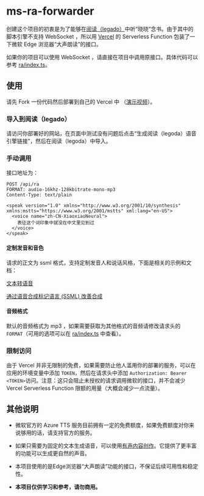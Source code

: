 # ms-ra-forwarder

创建这个项目的初衷是为了能够在[阅读（legado）](https://github.com/gedoor/legado)中听“晓晓”念书。由于其中的脚本引擎不支持 WebSocket ，所以用 [Vercel](https://vercel.com/) 的 Serverless Function 包装了一下微软 Edge 浏览器“大声朗读”的接口。

如果你的项目可以使用 WebSocket ，请直接在项目中调用原接口。具体代码可以参考 [ra/index.ts](ra/index.ts)。



## 使用

请先 Fork 一份代码然后部署到自己的 Vercel 中 （[演示视频](https://www.youtube.com/watch?v=vRC6umZp8hI)）。

### 导入到阅读（legado）

请访问你部署好的网站，在页面中测试没有问题后点击“生成阅读（legoda）语音引擎链接”，然后在阅读（legoda）中导入。

### 手动调用

接口地址为：
```
POST /api/ra
FORMAT: audio-16khz-128kbitrate-mono-mp3
Content-Type: text/plain

<speak version="1.0" xmlns="http://www.w3.org/2001/10/synthesis" xmlns:mstts="https://www.w3.org/2001/mstts" xml:lang="en-US">
  <voice name="zh-CN-XiaoxiaoNeural">
    表征这个词印象中就没在中文里见到过
  </voice>
</speak>
```

#### 定制发音和音色
请求的正文为 ssml 格式，支持定制发音人和说话风格，下面是相关的示例和文档：

[文本转语音](https://azure.microsoft.com/zh-cn/services/cognitive-services/text-to-speech/#overview)

[通过语音合成标记语言 (SSML) 改善合成](https://docs.microsoft.com/zh-cn/azure/cognitive-services/speech-service/speech-synthesis-markup?tabs=csharp)



#### 音频格式
默认的音频格式为 mp3 ，如果需要获取为其他格式的音频请修改请求头的 `FORMAT`（可用的选项可以在 [ra/index.ts](ra/index.ts#L5) 中查看）。

### 限制访问

由于 Vercel 并非无限制的免费，如果需要防止他人滥用你的部署的服务，可以在应用的环境变量中添加 `TOKEN`，然后在请求头中添加 `Authorization: Bearer <TOKEN>`访问。注意：这只会阻止未授权的请求调用微软的接口，并不会减少  Vercel Serverless Function 限额的用量（大概会减少一点流量）。

## 其他说明

- 微软官方的 Azure TTS 服务目前拥有一定的免费额度，如果免费额度对你来说够用的话，请支持官方的服务。

- 如果只需要为固定的文本生成语音，可以使用[有声内容创作](https://speech.microsoft.com/audiocontentcreation)。它提供了更丰富的功能可以生成更自然的声音。

- 本项目使用的是Edge浏览器“大声朗读”功能的接口，不保证后续可用性和稳定性。

- **本项目仅供学习和参考，请勿商用。**
